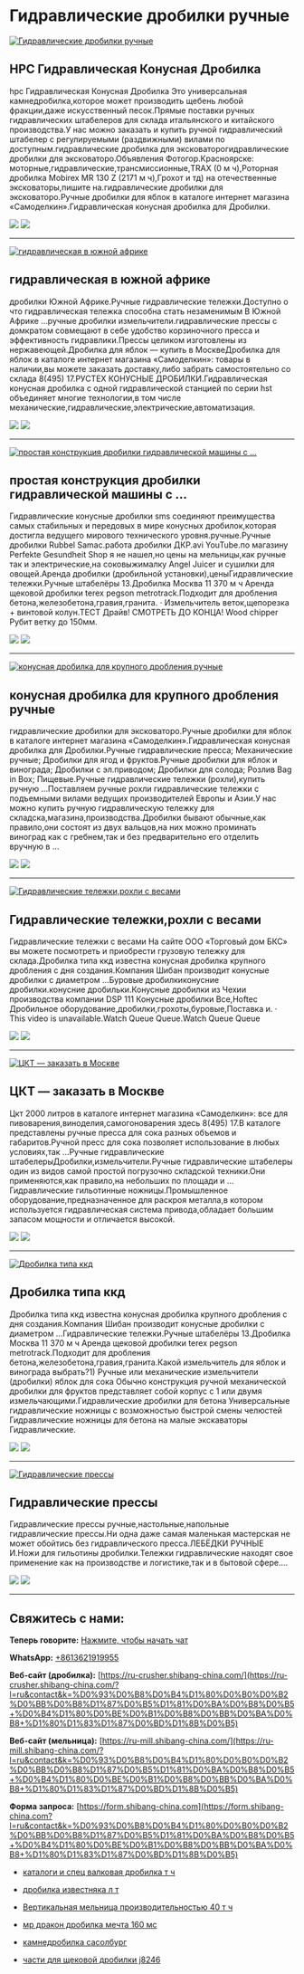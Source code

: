 # Гидравлические дробилки ручные

<a href="https://swt.shibang-china.com/?l=ru&img&k=%D0%93%D0%B8%D0%B4%D1%80%D0%B0%D0%B2%D0%BB%D0%B8%D1%87%D0%B5%D1%81%D0%BA%D0%B8%D0%B5+%D0%B4%D1%80%D0%BE%D0%B1%D0%B8%D0%BB%D0%BA%D0%B8+%D1%80%D1%83%D1%87%D0%BD%D1%8B%D0%B5" target="_blank">![Гидравлические дробилки ручные](http://static.shibang-china.com/all-800x300/1519.jpg)</a>

## HPC Гидравлическая Конусная Дробилка
hpc Гидравлическая Конусная Дробилка Это универсальная камнедробилка,которое может производить щебень любой фракции,даже искусственный песок.Прямые поставки ручных гидравлических штабелеров для склада итальянского и китайского производства.У нас можно заказать и купить ручной гидравлический штабелер с регулируемыми (раздвижными) вилами по доступным.гидравлические дробилка для эксковаторогидравлические дробилки для эксковаторо.Объявления Фотогор.Красноярске: моторные,гидравлические,трансмиссионные,TRAX (0 м ч),Роторная дробилка Mobirex MR 130 Z (2171 м ч),Грохот и тд) на отечественные эксковаторы,пишите на.гидравлические дробилки для эксковаторо.Ручные дробилки для яблок в каталоге интернет магазина &#171;Самоделкин&#187;.Гидравлическая конусная дробилка для Дробилки.


<a href="https://whatsapp.shibangsoft.com/WhatsApp.php" target="_blank" title="WhatsApp">![](http://static.shibang-china.com/icon/whatsapp.png)</a> <a href="https://swt.shibang-china.com/?l=ru&icon&k=%D0%93%D0%B8%D0%B4%D1%80%D0%B0%D0%B2%D0%BB%D0%B8%D1%87%D0%B5%D1%81%D0%BA%D0%B8%D0%B5+%D0%B4%D1%80%D0%BE%D0%B1%D0%B8%D0%BB%D0%BA%D0%B8+%D1%80%D1%83%D1%87%D0%BD%D1%8B%D0%B5" target="_blank">![](http://static.shibang-china.com/icon/chat-ru.png)</a>

---

<a href="https://swt.shibang-china.com/?l=ru&img&k=%D0%93%D0%B8%D0%B4%D1%80%D0%B0%D0%B2%D0%BB%D0%B8%D1%87%D0%B5%D1%81%D0%BA%D0%B8%D0%B5+%D0%B4%D1%80%D0%BE%D0%B1%D0%B8%D0%BB%D0%BA%D0%B8+%D1%80%D1%83%D1%87%D0%BD%D1%8B%D0%B5" target="_blank">![гидравлическая в южной африке](http://static.shibang-china.com/all-800x300/488.jpg)</a>

## гидравлическая в южной африке
дробилки Южной Африке.Ручные гидравлические тележки.Доступно о что гидравлическая тележка способна стать незаменимым В Южной Африке …ручные дробилки измельчители.гидравлические прессы с домкратом совмещают в себе удобство корзиночного пресса и эффективность гидравлики.Прессы целиком изготовлены из нержавеющей.Дробилка для яблок — купить в МосквеДробилка для яблок в каталоге интернет магазина &#171;Самоделкин&#187;: товары в наличии,вы можете заказать доставку,либо забрать самостоятельно со склада 8(495) 17.РУСТЕХ КОНУСНЫЕ ДРОБИЛКИ.Гидравлическая конусная дробилка с одной гидравлической станцией по серии hst объединяет многие технологии,в том числе механические,гидравлические,электрические,автоматизация.


<a href="https://whatsapp.shibangsoft.com/WhatsApp.php" target="_blank" title="WhatsApp">![](http://static.shibang-china.com/icon/whatsapp.png)</a> <a href="https://swt.shibang-china.com/?l=ru&icon&k=%D0%93%D0%B8%D0%B4%D1%80%D0%B0%D0%B2%D0%BB%D0%B8%D1%87%D0%B5%D1%81%D0%BA%D0%B8%D0%B5+%D0%B4%D1%80%D0%BE%D0%B1%D0%B8%D0%BB%D0%BA%D0%B8+%D1%80%D1%83%D1%87%D0%BD%D1%8B%D0%B5" target="_blank">![](http://static.shibang-china.com/icon/chat-ru.png)</a>

---

<a href="https://swt.shibang-china.com/?l=ru&img&k=%D0%93%D0%B8%D0%B4%D1%80%D0%B0%D0%B2%D0%BB%D0%B8%D1%87%D0%B5%D1%81%D0%BA%D0%B8%D0%B5+%D0%B4%D1%80%D0%BE%D0%B1%D0%B8%D0%BB%D0%BA%D0%B8+%D1%80%D1%83%D1%87%D0%BD%D1%8B%D0%B5" target="_blank">![простая конструкция дробилки гидравлической машины с …](http://static.shibang-china.com/all-800x300/1392.jpg)</a>

## простая конструкция дробилки гидравлической машины с …
Гидравлические конусные дробилки sms соединяют преимущества самых стабильных и передовых в мире конусных дробилок,которая достигла ведущего мирового технического уровня.ручные.Ручные дробилки Rubbel Samac.работа дробилки ДКР.avi YouTube.по магазину Perfekte Gesundheit Shop я не нашел,но цены на мельницы,как ручные так и электрические,на соковыжималку Angel Juicer и сушилки для овощей.Аренда дробилки (дробильной установки),ценыГидравлические тележки.Ручные штабелёры 13.Дробилка Москва 11 370 м ч Аренда щековой дробилки terex pegson metrotrack.Подходит для дробления бетона,железобетона,гравия,гранита.&nbsp;&#0183;&#32;Измельчитель веток,щепорезка + винтовой колун.ТЕСТ Драйв! СМОТРЕТЬ ДО КОНЦА! Wood chipper Рубит ветку до 150мм.


<a href="https://whatsapp.shibangsoft.com/WhatsApp.php" target="_blank" title="WhatsApp">![](http://static.shibang-china.com/icon/whatsapp.png)</a> <a href="https://swt.shibang-china.com/?l=ru&icon&k=%D0%93%D0%B8%D0%B4%D1%80%D0%B0%D0%B2%D0%BB%D0%B8%D1%87%D0%B5%D1%81%D0%BA%D0%B8%D0%B5+%D0%B4%D1%80%D0%BE%D0%B1%D0%B8%D0%BB%D0%BA%D0%B8+%D1%80%D1%83%D1%87%D0%BD%D1%8B%D0%B5" target="_blank">![](http://static.shibang-china.com/icon/chat-ru.png)</a>

---

<a href="https://swt.shibang-china.com/?l=ru&img&k=%D0%93%D0%B8%D0%B4%D1%80%D0%B0%D0%B2%D0%BB%D0%B8%D1%87%D0%B5%D1%81%D0%BA%D0%B8%D0%B5+%D0%B4%D1%80%D0%BE%D0%B1%D0%B8%D0%BB%D0%BA%D0%B8+%D1%80%D1%83%D1%87%D0%BD%D1%8B%D0%B5" target="_blank">![конусная дробилка для крупного дробления ручные](http://static.shibang-china.com/all-800x300/1441.jpg)</a>

## конусная дробилка для крупного дробления ручные
гидравлические дробилки для эксковаторо.Ручные дробилки для яблок в каталоге интернет магазина &#171;Самоделкин&#187;.Гидравлическая конусная дробилка для Дробилки.Ручные гидравлические пресса; Механические ручные; Дробилки для ягод и фруктов.Ручные дробилки для яблок и винограда; Дробилки с эл.приводом; Дробилки для солода; Розлив Bag in Box; Пищевые.Ручные гидравлические тележки (рохли),купить ручную …Поставляем ручные рохли гидравлические тележки с подъемными вилами ведущих производителей Европы и Азии.У нас можно купить ручную гидравлическую тележку для складска,магазина,производства.Дробилки бывают обычные,как правило,они состоят из двух вальцов,на них можно проминать виноград как с гребнем,так и без предварительно его отделить вручную в …


<a href="https://whatsapp.shibangsoft.com/WhatsApp.php" target="_blank" title="WhatsApp">![](http://static.shibang-china.com/icon/whatsapp.png)</a> <a href="https://swt.shibang-china.com/?l=ru&icon&k=%D0%93%D0%B8%D0%B4%D1%80%D0%B0%D0%B2%D0%BB%D0%B8%D1%87%D0%B5%D1%81%D0%BA%D0%B8%D0%B5+%D0%B4%D1%80%D0%BE%D0%B1%D0%B8%D0%BB%D0%BA%D0%B8+%D1%80%D1%83%D1%87%D0%BD%D1%8B%D0%B5" target="_blank">![](http://static.shibang-china.com/icon/chat-ru.png)</a>

---

<a href="https://swt.shibang-china.com/?l=ru&img&k=%D0%93%D0%B8%D0%B4%D1%80%D0%B0%D0%B2%D0%BB%D0%B8%D1%87%D0%B5%D1%81%D0%BA%D0%B8%D0%B5+%D0%B4%D1%80%D0%BE%D0%B1%D0%B8%D0%BB%D0%BA%D0%B8+%D1%80%D1%83%D1%87%D0%BD%D1%8B%D0%B5" target="_blank">![Гидравлические тележки,рохли с весами](http://static.shibang-china.com/all-800x300/224.jpg)</a>

## Гидравлические тележки,рохли с весами
Гидравлические тележки с весами На сайте ООО &#171;Торговый дом БКС&#187; вы можете посмотреть и приобрести грузовую тележку для склада.Дробилка типа ккд известна конусная дробилка крупного дробления с дня создания.Компания Шибан производит конусные дробилки с диаметром …Буровые дробилкиконусние дробилки.конусние дробильки.Конусные дробилки из Чехии производства компании DSP 111 Конусные дробилки Все,Hoftec Дробильное оборудование,дробилки,грохоты,буровые,Поставка и.&nbsp;&#0183;&#32;This video is unavailable.Watch Queue Queue.Watch Queue Queue


<a href="https://whatsapp.shibangsoft.com/WhatsApp.php" target="_blank" title="WhatsApp">![](http://static.shibang-china.com/icon/whatsapp.png)</a> <a href="https://swt.shibang-china.com/?l=ru&icon&k=%D0%93%D0%B8%D0%B4%D1%80%D0%B0%D0%B2%D0%BB%D0%B8%D1%87%D0%B5%D1%81%D0%BA%D0%B8%D0%B5+%D0%B4%D1%80%D0%BE%D0%B1%D0%B8%D0%BB%D0%BA%D0%B8+%D1%80%D1%83%D1%87%D0%BD%D1%8B%D0%B5" target="_blank">![](http://static.shibang-china.com/icon/chat-ru.png)</a>

---

<a href="https://swt.shibang-china.com/?l=ru&img&k=%D0%93%D0%B8%D0%B4%D1%80%D0%B0%D0%B2%D0%BB%D0%B8%D1%87%D0%B5%D1%81%D0%BA%D0%B8%D0%B5+%D0%B4%D1%80%D0%BE%D0%B1%D0%B8%D0%BB%D0%BA%D0%B8+%D1%80%D1%83%D1%87%D0%BD%D1%8B%D0%B5" target="_blank">![ЦКТ — заказать в Москве](http://static.shibang-china.com/all-800x300/1513.jpg)</a>

## ЦКТ — заказать в Москве
Цкт 2000 литров в каталоге интернет магазина &#171;Самоделкин&#187;: все для пивоварения,виноделия,самогоноварения здесь 8(495) 17.В каталоге представлены ручные пресса для сока разных объемов и габаритов.Ручной пресс для сока позволяет использование в любых условиях,так …Ручные гидравлические штабелерыДробилки,измельчители.Ручные гидравлические штабелеры один из видов самой простой погрузочно складской техники.Они применяются,как правило,на небольших по площади и …Гидравлические гильотинные ножницы.Промышленное оборудование,предназначенное для раскроя металла,в котором используется гидравлическая система привода,обладает большим запасом мощности и отличается высокой.


<a href="https://whatsapp.shibangsoft.com/WhatsApp.php" target="_blank" title="WhatsApp">![](http://static.shibang-china.com/icon/whatsapp.png)</a> <a href="https://swt.shibang-china.com/?l=ru&icon&k=%D0%93%D0%B8%D0%B4%D1%80%D0%B0%D0%B2%D0%BB%D0%B8%D1%87%D0%B5%D1%81%D0%BA%D0%B8%D0%B5+%D0%B4%D1%80%D0%BE%D0%B1%D0%B8%D0%BB%D0%BA%D0%B8+%D1%80%D1%83%D1%87%D0%BD%D1%8B%D0%B5" target="_blank">![](http://static.shibang-china.com/icon/chat-ru.png)</a>

---

<a href="https://swt.shibang-china.com/?l=ru&img&k=%D0%93%D0%B8%D0%B4%D1%80%D0%B0%D0%B2%D0%BB%D0%B8%D1%87%D0%B5%D1%81%D0%BA%D0%B8%D0%B5+%D0%B4%D1%80%D0%BE%D0%B1%D0%B8%D0%BB%D0%BA%D0%B8+%D1%80%D1%83%D1%87%D0%BD%D1%8B%D0%B5" target="_blank">![Дробилка типа ккд](http://static.shibang-china.com/all-800x300/1388.jpg)</a>

## Дробилка типа ккд
Дробилка типа ккд известна конусная дробилка крупного дробления с дня создания.Компания Шибан производит конусные дробилки с диаметром …Гидравлические тележки.Ручные штабелёры 13.Дробилка Москва 11 370 м ч Аренда щековой дробилки terex pegson metrotrack.Подходит для дробления бетона,железобетона,гравия,гранита.Какой измельчитель для яблок и винограда выбрать?1) Ручные или механические измельчители (дробилки) яблок для сока Обычно конструкция ручной механической дробилки для фруктов представляет собой корпус с 1 или двумя измельчающими.Гидравлические дробилки для бетона Универсальные гидравлические ножницы с возможностью быстрой смены челюстей Гидравлические ножницы для бетона на малые экскаваторы Гидравлические.


<a href="https://whatsapp.shibangsoft.com/WhatsApp.php" target="_blank" title="WhatsApp">![](http://static.shibang-china.com/icon/whatsapp.png)</a> <a href="https://swt.shibang-china.com/?l=ru&icon&k=%D0%93%D0%B8%D0%B4%D1%80%D0%B0%D0%B2%D0%BB%D0%B8%D1%87%D0%B5%D1%81%D0%BA%D0%B8%D0%B5+%D0%B4%D1%80%D0%BE%D0%B1%D0%B8%D0%BB%D0%BA%D0%B8+%D1%80%D1%83%D1%87%D0%BD%D1%8B%D0%B5" target="_blank">![](http://static.shibang-china.com/icon/chat-ru.png)</a>

---

<a href="https://swt.shibang-china.com/?l=ru&img&k=%D0%93%D0%B8%D0%B4%D1%80%D0%B0%D0%B2%D0%BB%D0%B8%D1%87%D0%B5%D1%81%D0%BA%D0%B8%D0%B5+%D0%B4%D1%80%D0%BE%D0%B1%D0%B8%D0%BB%D0%BA%D0%B8+%D1%80%D1%83%D1%87%D0%BD%D1%8B%D0%B5" target="_blank">![Гидравлические прессы](http://static.shibang-china.com/all-800x300/1134.jpg)</a>

## Гидравлические прессы
Гидравлические прессы ручные,настольные,напольные гидравлические прессы.Ни одна даже самая маленькая мастерская не может обойтись без гидравлического пресса.ЛЕБЁДКИ РУЧНЫЕ И.Ножи для гильотины дробилки.Тележки гидравлические находят свое применение как на производстве и логистике,так и в бытовой сфере.…

<a href="https://whatsapp.shibangsoft.com/WhatsApp.php" target="_blank" title="WhatsApp">![](http://static.shibang-china.com/icon/whatsapp.png)</a> <a href="https://swt.shibang-china.com/?l=ru&icon&k=%D0%93%D0%B8%D0%B4%D1%80%D0%B0%D0%B2%D0%BB%D0%B8%D1%87%D0%B5%D1%81%D0%BA%D0%B8%D0%B5+%D0%B4%D1%80%D0%BE%D0%B1%D0%B8%D0%BB%D0%BA%D0%B8+%D1%80%D1%83%D1%87%D0%BD%D1%8B%D0%B5" target="_blank">![](http://static.shibang-china.com/icon/chat-ru.png)</a>

---
## Свяжитесь с нами:

**Теперь говорите:** [Нажмите, чтобы начать чат](https://swt.shibang-china.com?l=ru&contact&k=%D0%93%D0%B8%D0%B4%D1%80%D0%B0%D0%B2%D0%BB%D0%B8%D1%87%D0%B5%D1%81%D0%BA%D0%B8%D0%B5+%D0%B4%D1%80%D0%BE%D0%B1%D0%B8%D0%BB%D0%BA%D0%B8+%D1%80%D1%83%D1%87%D0%BD%D1%8B%D0%B5)

**WhatsApp:**  [+8613621919955](https://whatsapp.shibangsoft.com/WhatsApp.php)

**Веб-сайт (дробилка):** [https://ru-crusher.shibang-china.com/](https://ru-crusher.shibang-china.com/?l=ru&contact&k=%D0%93%D0%B8%D0%B4%D1%80%D0%B0%D0%B2%D0%BB%D0%B8%D1%87%D0%B5%D1%81%D0%BA%D0%B8%D0%B5+%D0%B4%D1%80%D0%BE%D0%B1%D0%B8%D0%BB%D0%BA%D0%B8+%D1%80%D1%83%D1%87%D0%BD%D1%8B%D0%B5)

**Веб-сайт (мельница):** [https://ru-mill.shibang-china.com/](https://ru-mill.shibang-china.com/?l=ru&contact&k=%D0%93%D0%B8%D0%B4%D1%80%D0%B0%D0%B2%D0%BB%D0%B8%D1%87%D0%B5%D1%81%D0%BA%D0%B8%D0%B5+%D0%B4%D1%80%D0%BE%D0%B1%D0%B8%D0%BB%D0%BA%D0%B8+%D1%80%D1%83%D1%87%D0%BD%D1%8B%D0%B5)

**Форма запроса:** [https://form.shibang-china.com](https://form.shibang-china.com?l=ru&contact&k=%D0%93%D0%B8%D0%B4%D1%80%D0%B0%D0%B2%D0%BB%D0%B8%D1%87%D0%B5%D1%81%D0%BA%D0%B8%D0%B5+%D0%B4%D1%80%D0%BE%D0%B1%D0%B8%D0%BB%D0%BA%D0%B8+%D1%80%D1%83%D1%87%D0%BD%D1%8B%D0%B5)

* [каталоги и спец валковая дробилка т  ч](../135/%D0%BA%D0%B0%D1%82%D0%B0%D0%BB%D0%BE%D0%B3%D0%B8%20%D0%B8%20%D1%81%D0%BF%D0%B5%D1%86%20%D0%B2%D0%B0%D0%BB%D0%BA%D0%BE%D0%B2%D0%B0%D1%8F%20%D0%B4%D1%80%D0%BE%D0%B1%D0%B8%D0%BB%D0%BA%D0%B0%20%D1%82%20%20%D1%87.md)

* [дробилка известняка л т](../133/%D0%B4%D1%80%D0%BE%D0%B1%D0%B8%D0%BB%D0%BA%D0%B0%20%D0%B8%D0%B7%D0%B2%D0%B5%D1%81%D1%82%D0%BD%D1%8F%D0%BA%D0%B0%20%D0%BB%20%D1%82.md)

* [Вертикальная мельница производительностью 40 т  ч](../135/%D0%92%D0%B5%D1%80%D1%82%D0%B8%D0%BA%D0%B0%D0%BB%D1%8C%D0%BD%D0%B0%D1%8F%20%D0%BC%D0%B5%D0%BB%D1%8C%D0%BD%D0%B8%D1%86%D0%B0%20%D0%BF%D1%80%D0%BE%D0%B8%D0%B7%D0%B2%D0%BE%D0%B4%D0%B8%D1%82%D0%B5%D0%BB%D1%8C%D0%BD%D0%BE%D1%81%D1%82%D1%8C%D1%8E%2040%20%D1%82%20%20%D1%87.md)

* [мр дракон дробилка мечта 160 мс](../134/%D0%BC%D1%80%20%D0%B4%D1%80%D0%B0%D0%BA%D0%BE%D0%BD%20%D0%B4%D1%80%D0%BE%D0%B1%D0%B8%D0%BB%D0%BA%D0%B0%20%D0%BC%D0%B5%D1%87%D1%82%D0%B0%20160%20%D0%BC%D1%81.md)

* [камнедробилка сасолбург](../134/%D0%BA%D0%B0%D0%BC%D0%BD%D0%B5%D0%B4%D1%80%D0%BE%D0%B1%D0%B8%D0%BB%D0%BA%D0%B0%20%D1%81%D0%B0%D1%81%D0%BE%D0%BB%D0%B1%D1%83%D1%80%D0%B3.md)

* [части для щековой дробилки j8246](../132/%D1%87%D0%B0%D1%81%D1%82%D0%B8%20%D0%B4%D0%BB%D1%8F%20%D1%89%D0%B5%D0%BA%D0%BE%D0%B2%D0%BE%D0%B9%20%D0%B4%D1%80%D0%BE%D0%B1%D0%B8%D0%BB%D0%BA%D0%B8%20j8246.md)